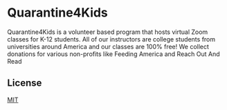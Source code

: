 # Quarantine4Kids

Quarantine4Kids is a volunteer based program that hosts virtual Zoom classes for K-12 students. All of our instructors are college students from universities around America and our classes are 100% free! We collect donations for various non-profits like Feeding America and Reach Out And Read

## License
[MIT](https://choosealicense.com/licenses/mit/)
